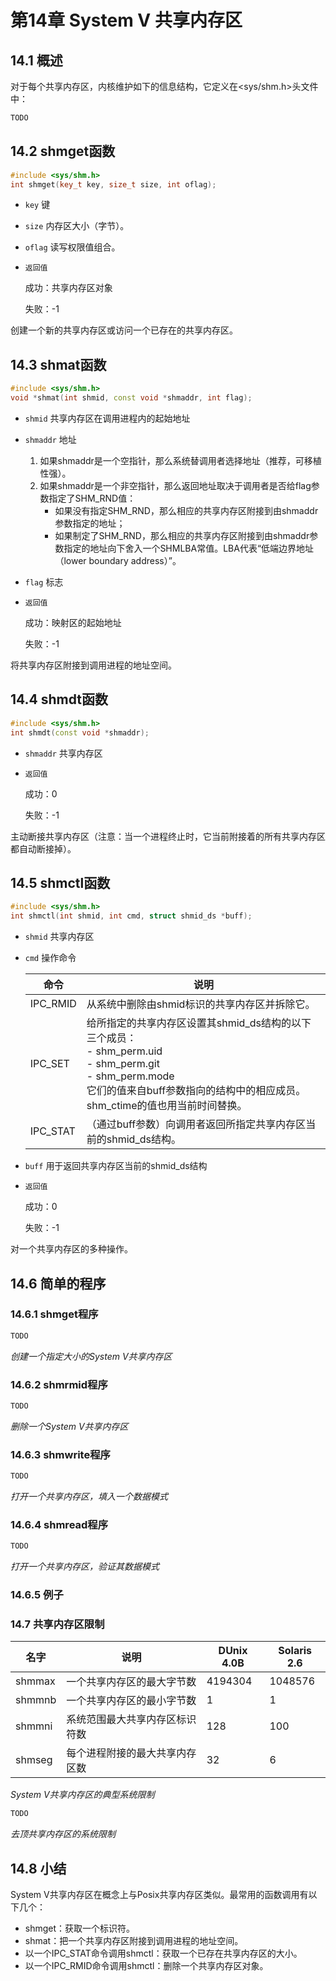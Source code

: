 # 第14章 System V 共享内存区



## 14.1 概述

对于每个共享内存区，内核维护如下的信息结构，它定义在<sys/shm.h>头文件中：

```c++
TODO
```



## 14.2 shmget函数

```c++
#include <sys/shm.h>
int shmget(key_t key, size_t size, int oflag);
```

- `key` 键

- `size` 内存区大小（字节）。

- `oflag` 读写权限值组合。

- `返回值`

  成功：共享内存区对象

  失败：-1

创建一个新的共享内存区或访问一个已存在的共享内存区。

  

## 14.3 shmat函数

```c++
#include <sys/shm.h>
void *shmat(int shmid, const void *shmaddr, int flag);
```

- `shmid` 共享内存区在调用进程内的起始地址

- `shmaddr` 地址

  1. 如果shmaddr是一个空指针，那么系统替调用者选择地址（推荐，可移植性强）。
  2. 如果shmaddr是一个非空指针，那么返回地址取决于调用者是否给flag参数指定了SHM_RND值：
     - 如果没有指定SHM_RND，那么相应的共享内存区附接到由shmaddr参数指定的地址；
     - 如果制定了SHM_RND，那么相应的共享内存区附接到由shmaddr参数指定的地址向下舍入一个SHMLBA常值。LBA代表“低端边界地址（lower boundary address）”。

- `flag` 标志

- `返回值`

  成功：映射区的起始地址

  失败：-1

将共享内存区附接到调用进程的地址空间。



## 14.4 shmdt函数

```c++
#include <sys/shm.h>
int shmdt(const void *shmaddr);
```

- `shmaddr` 共享内存区

- `返回值`

  成功：0

  失败：-1

主动断接共享内存区（注意：当一个进程终止时，它当前附接着的所有共享内存区都自动断接掉）。



## 14.5 shmctl函数

```c++
#include <sys/shm.h>
int shmctl(int shmid, int cmd, struct shmid_ds *buff);
```

- `shmid` 共享内存区

- `cmd` 操作命令

  | 命令     | 说明                                                         |
  | -------- | ------------------------------------------------------------ |
  | IPC_RMID | 从系统中删除由shmid标识的共享内存区并拆除它。                |
  | IPC_SET  | 给所指定的共享内存区设置其shmid_ds结构的以下三个成员：<br>  - shm_perm.uid<br>  - shm_perm.git<br>  - shm_perm.mode<br> 它们的值来自buff参数指向的结构中的相应成员。shm_ctime的值也用当前时间替换。 |
  | IPC_STAT | （通过buff参数）向调用者返回所指定共享内存区当前的shmid_ds结构。 |

- `buff` 用于返回共享内存区当前的shmid_ds结构

- `返回值`

  成功：0

  失败：-1

对一个共享内存区的多种操作。



## 14.6 简单的程序

### 14.6.1 shmget程序

```c++
TODO
```

*创建一个指定大小的System V共享内存区*

### 14.6.2 shmrmid程序

```c++
TODO
```

*删除一个System V共享内存区*

### 14.6.3 shmwrite程序

```c++
TODO
```

*打开一个共享内存区，填入一个数据模式*

### 14.6.4 shmread程序

```c++
TODO
```

*打开一个共享内存区，验证其数据模式*

### 14.6.5 例子



### 14.7 共享内存区限制

| 名字   | 说明                           | DUnix 4.0B | Solaris 2.6 |
| ------ | ------------------------------ | ---------- | ----------- |
| shmmax | 一个共享内存区的最大字节数     | 4194304    | 1048576     |
| shmmnb | 一个共享内存区的最小字节数     | 1          | 1           |
| shmmni | 系统范围最大共享内存区标识符数 | 128        | 100         |
| shmseg | 每个进程附接的最大共享内存区数 | 32         | 6           |

*System V共享内存区的典型系统限制*

```c++
TODO
```

*去顶共享内存区的系统限制*



## 14.8 小结

System V共享内存区在概念上与Posix共享内存区类似。最常用的函数调用有以下几个：

- shmget：获取一个标识符。
- shmat：把一个共享内存区附接到调用进程的地址空间。
- 以一个IPC_STAT命令调用shmctl：获取一个已存在共享内存区的大小。
- 以一个IPC_RMID命令调用shmctl：删除一个共享内存区对象。


